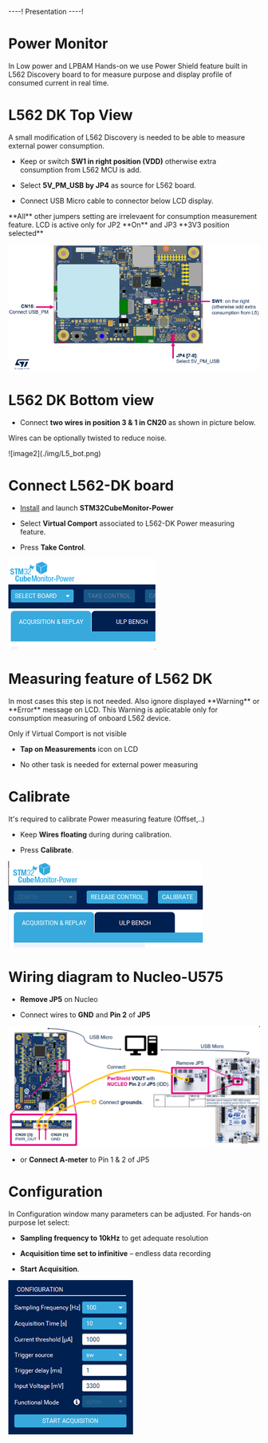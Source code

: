 ----!
Presentation
----!
# Power Monitor
In Low power and LPBAM Hands-on we use Power Shield feature built in L562 Discovery board to for measure purpose and display profile of consumed current in real time.

# L562 DK Top View
A small modification of L562 Discovery is needed to be able to measure external power consumption. 

- Keep or switch **SW1 in right position (VDD)** otherwise extra consumption from L562 MCU is add. 

- Select **5V_PM_USB by JP4** as source for L562 board. 

- Connect USB Micro cable to connector below LCD display.

<ainfo>
**All** other jumpers setting are irrelevaent for consumption measurement feature.
LCD is active only for JP2 **On** and JP3 **3V3 position selected**
</ainfo> 
<p> </p>

![image1](./img/L5_top.png) 

# L562 DK Bottom view
- Connect **two wires in position 3 & 1 in CN20** as shown in picture below. 

<ainfo>
Wires can be optionally twisted to reduce noise.
</ainfo> 
<p> </p>
![image2](./img/L5_bot.png) 

# Connect L562-DK board
- [Install](https://www.st.com/en/development-tools/stm32cubemonpwr.html) and launch **STM32CubeMonitor-Power**

- Select **Virtual Comport** associated to L562-DK Power measuring feature.

- Press **Take Control**.

![gif1](./img/CubeMX_PwrMon_SelectBoard.gif)

# Measuring feature of L562 DK
<awarning>
In most cases this step is not needed. Also ignore displayed **Warning** or **Error** message on LCD. This Warning is aplicatable only for consumption measuring of onboard L562 device.
</awarning> 
<p> </p>

Only if Virtual Comport is not visible

- **Tap on Measurements** icon on LCD 

- No other task is needed for external power measuring

# Calibrate 
It's required to calibrate Power measuring feature (Offset,..)

- Keep **Wires floating** during during calibration.

- Press **Calibrate**.

![gif1](./img/calibration.gif)

# Wiring diagram to Nucleo-U575
- **Remove JP5** on Nucleo

- Connect wires to **GND** and **Pin 2** of **JP5**

![image2](./img/wiring.png) 

- or **Connect A-meter** to Pin 1 & 2 of JP5

# Configuration
In Configuration window many parameters can be adjusted. For hands-on purpose let select:

- **Sampling frequency to 10kHz** to get adequate resolution

- **Acquisition time set to infinitive** – endless data recording

- **Start Acquisition**.

![gif2](./img/CubeMX_PwrMon_Conf.gif)


